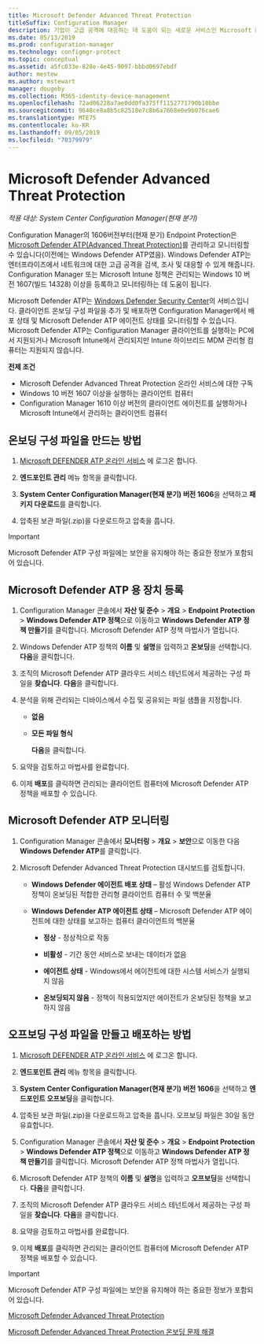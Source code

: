 ```yaml
---
title: Microsoft Defender Advanced Threat Protection
titleSuffix: Configuration Manager
description: 기업이 고급 공격에 대응하는 데 도움이 되는 새로운 서비스인 Microsoft Defender Advanced Threat Protection을 관리 및 모니터링하는 방법을 알아봅니다.
ms.date: 05/13/2019
ms.prod: configuration-manager
ms.technology: configmgr-protect
ms.topic: conceptual
ms.assetid: a5fc033e-828e-4e45-9097-bbbd0697ebdf
author: mestew
ms.author: mstewart
manager: dougeby
ms.collection: M365-identity-device-management
ms.openlocfilehash: 72ad06228a7ae0dd0fa375ff1152771790b10bbe
ms.sourcegitcommit: 9648ce8a8b5c82518e7c8b6a7668e0e9b076cae6
ms.translationtype: MTE75
ms.contentlocale: ko-KR
ms.lasthandoff: 09/05/2019
ms.locfileid: "70379979"
---
```

# <a name="microsoft-defender-advanced-threat-protection"></a>Microsoft Defender Advanced Threat Protection

*적용 대상: System Center Configuration Manager(현재 분기)*

Configuration Manager의 1606버전부터(현재 분기) Endpoint Protection은 [Microsoft Defender ATP(Advanced Threat Protection)](https://aka.ms/technet-wdatp)를 관리하고 모니터링할 수 있습니다(이전에는 Windows Defender ATP였음). Windows Defender ATP는 엔터프라이즈에서 네트워크에 대한 고급 공격을 검색, 조사 및 대응할 수 있게 해줍니다.  Configuration Manager 또는 Microsoft Intune 정책은 관리되는 Windows 10 버전 1607(빌드 14328) 이상을 등록하고 모니터링하는 데 도움이 됩니다.

Microsoft Defender ATP는 [Windows Defender Security Center](https://securitycenter.windows.com)의 서비스입니다. 클라이언트 온보딩 구성 파일을 추가 및 배포하면 Configuration Manager에서 배포 상태 및 Microsoft Defender ATP 에이전트 상태를 모니터링할 수 있습니다. Microsoft Defender ATP는 Configuration Manager 클라이언트를 실행하는 PC에서 지원되거나 Microsoft Intune에서 관리되지만 Intune 하이브리드 MDM 관리형 컴퓨터는 지원되지 않습니다.

 **전제 조건**  

-   Microsoft Defender Advanced Threat Protection 온라인 서비스에 대한 구독  
-   Windows 10 버전 1607 이상을 실행하는 클라이언트 컴퓨터  
-   Configuration Manager 1610 이상 버전의 클라이언트 에이전트를 실행하거나 Microsoft Intune에서 관리하는 클라이언트 컴퓨터

## <a name="how-to-create-an-onboarding-configuration-file"></a>온보딩 구성 파일을 만드는 방법  

 1.  [Microsoft DEFENDER ATP 온라인 서비스](https://securitycenter.windows.com/) 에 로그온 합니다.   

 2.  **엔드포인트 관리** 메뉴 항목을 클릭합니다.  

 3.  **System Center Configuration Manager(현재 분기) 버전 1606**을 선택하고 **패키지 다운로드**를 클릭합니다.  

 4.  압축된 보관 파일(.zip)을 다운로드하고 압축을 풉니다.

> [!IMPORTANT]
> Microsoft Defender ATP 구성 파일에는 보안을 유지해야 하는 중요한 정보가 포함되어 있습니다.

## <a name="onboard-devices-for-microsoft-defender-atp"></a>Microsoft Defender ATP 용 장치 등록  

1. Configuration Manager 콘솔에서 **자산 및 준수** > **개요** > **Endpoint Protection** > **Windows Defender ATP 정책**으로 이동하고 **Windows Defender ATP 정책 만들기**를 클릭합니다. Microsoft Defender ATP 정책 마법사가 열립니다.  

2. Windows Defender ATP 정책의 **이름** 및 **설명**을 입력하고 **온보딩**을 선택합니다. **다음**을 클릭합니다.  

3. 조직의 Microsoft Defender ATP 클라우드 서비스 테넌트에서 제공하는 구성 파일을 **찾습니다**. **다음**을 클릭합니다.  

4. 분석을 위해 관리되는 디바이스에서 수집 및 공유되는 파일 샘플을 지정합니다.  

   - **없음**   

   - **모든 파일 형식**  

     **다음**을 클릭합니다.  

5. 요약을 검토하고 마법사를 완료합니다.  

6. 이제 **배포**를 클릭하면 관리되는 클라이언트 컴퓨터에 Microsoft Defender ATP 정책을 배포할 수 있습니다.  

## <a name="monitor-microsoft-defender-atp"></a>Microsoft Defender ATP 모니터링  

1.  Configuration Manager 콘솔에서 **모니터링** > **개요** > **보안**으로 이동한 다음 **Windows Defender ATP**를 클릭합니다.  

2.  Microsoft Defender Advanced Threat Protection 대시보드를 검토합니다.  

    -   **Windows Defender 에이전트 배포 상태** – 활성 Windows Defender ATP 정책이 온보딩된 적합한 관리형 클라이언트 컴퓨터 수 및 백분율  

    -   **Windows Defender ATP 에이전트 상태** – Microsoft Defender ATP 에이전트에 대한 상태를 보고하는 컴퓨터 클라이언트의 백분율  

        -   **정상** - 정상적으로 작동  

        -   **비활성** - 기간 동안 서비스로 보내는 데이터가 없음  

        -   **에이전트 상태** - Windows에서 에이전트에 대한 시스템 서비스가 실행되지 않음  

        -   **온보딩되지 않음** - 정책이 적용되었지만 에이전트가 온보딩된 정책을 보고하지 않음  


## <a name="how-to-create-and-deploy-an-offboarding-configuration-file"></a>오프보딩 구성 파일을 만들고 배포하는 방법  

1.  [Microsoft DEFENDER ATP 온라인 서비스](https://securitycenter.windows.com/) 에 로그온 합니다.   

2.  **엔드포인트 관리** 메뉴 항목을 클릭합니다.  

3.  **System Center Configuration Manager(현재 분기) 버전 1606**을 선택하고 **엔드포인트 오프보딩**을 클릭합니다.  

4.  압축된 보관 파일(.zip)을 다운로드하고 압축을 풉니다. 오프보딩 파일은 30일 동안 유효합니다.

5.  Configuration Manager 콘솔에서 **자산 및 준수** > **개요** > **Endpoint Protection** > **Windows Defender ATP 정책**으로 이동하고 **Windows Defender ATP 정책 만들기**를 클릭합니다. Microsoft Defender ATP 정책 마법사가 열립니다.  

6.  Microsoft Defender ATP 정책의 **이름** 및 **설명**을 입력하고 **오프보딩**을 선택합니다. **다음**을 클릭합니다.  

7.  조직의 Microsoft Defender ATP 클라우드 서비스 테넌트에서 제공하는 구성 파일을 **찾습니다**. **다음**을 클릭합니다.  

8.  요약을 검토하고 마법사를 완료합니다.  

9.  이제 **배포**를 클릭하면 관리되는 클라이언트 컴퓨터에 Microsoft Defender ATP 정책을 배포할 수 있습니다.  

> [!IMPORTANT]
> Microsoft Defender ATP 구성 파일에는 보안을 유지해야 하는 중요한 정보가 포함되어 있습니다.

[Microsoft Defender Advanced Threat Protection](https://technet.microsoft.com/itpro/windows/keep-secure/windows-defender-advanced-threat-protection)

[Microsoft Defender Advanced Threat Protection 온보딩 문제 해결](https://technet.microsoft.com/itpro/windows/keep-secure/troubleshoot-onboarding-windows-defender-advanced-threat-protection)
